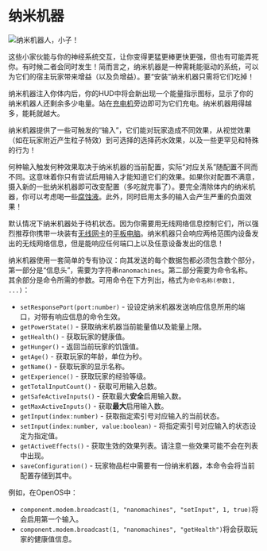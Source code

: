 # 纳米机器

![纳米机器人，小子！](oredict:oc:nanomachines)

这些小家伙能与你的神经系统交互，让你变得更猛更棒更快更强，但也有可能弄死你。有时候二者会同时发生！简而言之，纳米机器是一种需耗能驱动的系统，可以为它们的宿主玩家带来增益（以及负增益）。要“安装”纳米机器只需将它们吃掉！

纳米机器注入你体内后，你的HUD中将会新出现一个能量指示图标，显示了你的纳米机器人还剩余多少电量。站在[充电机](../block/charger.md)旁边即可为它们充电。纳米机器用得越多，能耗就越大。

纳米机器提供了一些可触发的“输入”，它们能对玩家造成不同效果，从视觉效果（如在玩家附近产生粒子特效）到可选择的选择药水效果，以及一些更罕见和特殊的行为！

何种输入触发何种效果取决于纳米机器的当前配置，实际“对应关系”随配置不同而不同。这意味着你只有尝试启用输入才能知道它们的效果。如果你对配置不满意，摄入新的一批纳米机器即可改变配置（多吃就完事了）。要完全清除体内的纳米机器，你可以考虑喝一些[腐蚀液](acid.md)。此外，同时启用太多的输入会产生严重的负面效果！

默认情况下纳米机器处于待机状态。因为你需要用无线网络信息控制它们，所以强烈推荐你携带一块装有[无线网卡](wlanCard1.md)的[平板电脑](tablet.md)。纳米机器只会响应两格范围内设备发出的无线网络信息，但是能响应任何端口上以及任意设备发出的信息！

纳米机器使用一套简单的专有协议：向其发送的每个数据包都必须包含数个部分，第一部分是“信息头”，需要为字符串`nanomachines`。第二部分需要为命令名称。其余部分是命令所需的参数。可用命令在下方列出，格式为`命令名称(参数1, ...)`：

- `setResponsePort(port:number)` - 设设定纳米机器发送响应信息所用的端口，对带有响应信息的命令生效。
- `getPowerState()` - 获取纳米机器当前能量值以及能量上限。
- `getHealth()` - 获取玩家的健康值。
- `getHunger()` - 返回当前玩家的饥饿值。
- `getAge()` - 获取玩家的年龄，单位为秒。
- `getName()` - 获取玩家的显示名称。
- `getExperience()` - 获取玩家的经验等级。
- `getTotalInputCount()` -  获取可用输入总数。
- `getSafeActiveInputs()` - 获取最大**安全**启用输入数。
- `getMaxActiveInputs()` - 获取**最大**启用输入数。
- `getInput(index:number)` - 获取指定索引号对应输入的当前状态。
- `setInput(index:number, value:boolean)` - 将指定索引号对应输入的状态设定为指定值。
- `getActiveEffects()` - 获取生效的效果列表。请注意一些效果可能不会在列表中出现。
- `saveConfiguration()` - 玩家物品栏中需要有一份纳米机器，本命令会将当前配置存储到其中。

例如，在OpenOS中：
- `component.modem.broadcast(1, "nanomachines", "setInput", 1, true)`将会启用第一个输入。
- `component.modem.broadcast(1, "nanomachines", "getHealth")`将会获取玩家的健康值信息。
